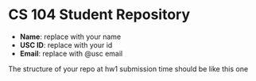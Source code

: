 # CS 104 Student Repository

- **Name**: replace with your name
- **USC ID**: replace with your id
- **Email**: replace with @usc email

The structure of your repo at hw1 submission time should be like this one